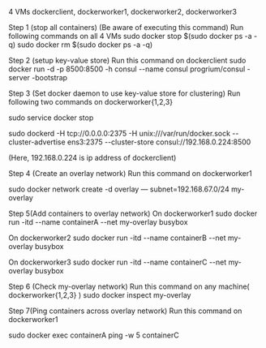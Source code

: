 4 VMs
dockerclient, dockerworker1, dockerworker2, dockerworker3

Step 1 (stop all containers) (Be aware of executing this command)
 Run following commands on all 4 VMs
sudo docker stop $(sudo docker ps -a -q)
sudo docker rm $(sudo docker ps -a -q)


Step 2 (setup key-value store)
Run this command on dockerclient
sudo docker run -d -p 8500:8500 -h consul --name consul progrium/consul -server -bootstrap


Step 3 (Set docker daemon to use key-value store for clustering)
Run following two commands on dockerworker{1,2,3}

sudo service docker stop

sudo dockerd -H tcp://0.0.0.0:2375 -H unix:///var/run/docker.sock --cluster-advertise ens3:2375 --cluster-store consul://192.168.0.224:8500

(Here, 192.168.0.224 is ip address of dockerclient)


Step 4 (Create an overlay network)
Run this command on dockerworker1

sudo docker network create -d overlay — subnet=192.168.67.0/24 my-overlay

Step 5(Add containers to overlay network)
On dockerworker1
sudo docker run -itd --name containerA --net my-overlay busybox

On dockerworker2
sudo docker run -itd --name containerB --net my-overlay busybox

On dockerworker3
sudo docker run -itd --name containerC --net my-overlay busybox


Step 6 (Check my-overlay network)
Run this command on any machine( dockerworker{1,2,3} )
sudo docker inspect my-overlay


Step 7(Ping containers across overlay network)
Run this command on dockerworker1

sudo docker exec containerA ping -w 5 containerC

